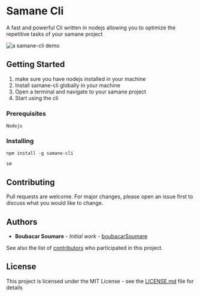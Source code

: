 # Samane Cli

A fast and powerful Cli written in nodejs allowing you to optimize the repetitive tasks of your samane project

<img src="https://i.imgflip.com/36hyzk.gif" title="a samane-cli demo"/>

## Getting Started


1. make sure you have nodejs installed in your machine
2. Install samane-cli globally in your machine
3. Open a terminal and navigate to your samane project
4. Start using the cli

### Prerequisites

```
Nodejs
```

### Installing

```
npm install -g samane-cli
```

```
sm
```

## Contributing

Pull requests are welcome. For major changes, please open an issue first to discuss what you would like to change.

## Authors

* **Boubacar Soumare** - *Initial work* - [boubacarSoumare](https://github.com/boubacarSoumare)

See also the list of [contributors](https://github.com/boubacarSoumare/samane-cli/contributors) who participated in this project.

## License

This project is licensed under the MIT License - see the [LICENSE.md](LICENSE.md) file for details
